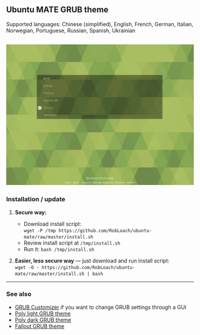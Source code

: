 ## Ubuntu MATE GRUB theme

Supported languages: Chinese (simplified), English, French, German, Italian, Norwegian, Portuguese, Russian, Spanish, Ukrainian

![Ubuntu MATE GRUB Theme Screenshot](screenshot.png)
---

### Installation / update

1. **Secure way:**
    - Download install script:  
    `wget -P /tmp https://github.com/RobLoach/ubuntu-mate/raw/master/install.sh`
    - Review install script at `/tmp/install.sh`
    - Run it: `bash /tmp/install.sh`

2. **Easier, less secure way** — just download and run install script:  
    `wget -O - https://github.com/RobLoach/ubuntu-mate/raw/master/install.sh | bash`

---

### See also

- [GRUB Customizer](https://launchpad.net/grub-customizer) if you want to change GRUB settings through a GUI
- [Poly light GRUB theme](https://github.com/shvchk/poly-light)
- [Poly dark GRUB theme](https://github.com/shvchk/poly-dark)
- [Fallout GRUB theme](https://github.com/shvchk/fallout-grub-theme)
